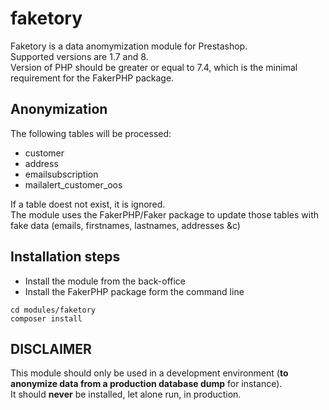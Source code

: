 # faketory

Faketory is a data anomymization module for Prestashop.  
Supported versions are 1.7 and 8.  
Version of PHP should be greater or equal to 7.4, which is the minimal requirement for the FakerPHP package.

## Anonymization

The following tables will be processed:
- customer
- address
- emailsubscription
- mailalert_customer_oos

If a table doest not exist, it is ignored.    
The module uses the FakerPHP/Faker package to update those tables with fake data (emails, firstnames, lastnames, addresses &c)

## Installation steps

- Install the module from the back-office
- Install the FakerPHP package form the command line
```
cd modules/faketory
composer install
```

## DISCLAIMER

This module should only be used in a development environment (**to anonymize data from a production database dump** for instance).  
It should **never** be installed, let alone run, in production.
